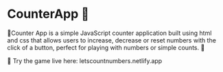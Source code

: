 # CounterApp 🧩
 🎲Counter App is a simple JavaScript counter application built using html and css that allows users to increase, decrease or reset numbers with the click of a button, perfect for playing with numbers or simple counts. 🎲

 📌 Try the game live here: letscountnumbers.netlify.app
